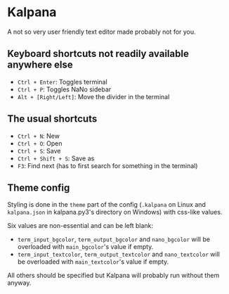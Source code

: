 Kalpana
=======

A not so very user friendly text editor made probably not for you.


Keyboard shortcuts not readily available anywhere else
------------------------------------------------------
* `Ctrl + Enter`: Toggles terminal
* `Ctrl + P`: Toggles NaNo sidebar
* `Alt + [Right/Left]`: Move the divider in the terminal


The usual shortcuts
-------------------
* `Ctrl + N`: New
* `Ctrl + O`: Open
* `Ctrl + S`: Save
* `Ctrl + Shift + S`: Save as
* `F3`: Find next (has to first search for something in the terminal)


Theme config
------------
Styling is done in the `theme` part of the config (`.kalpana` on Linux and `kalpana.json` in kalpana.py3's directory on Windows) with css-like values.

Six values are non-essential and can be left blank:

* `term_input_bgcolor`, `term_output_bgcolor` and `nano_bgcolor` will be overloaded with `main_bgcolor`'s value if empty.
* `term_input_textcolor`, `term_output_textcolor` and `nano_textcolor` will be overloaded with `main_textcolor`'s value if empty.

All others should be specified but Kalpana will probably run without them anyway.